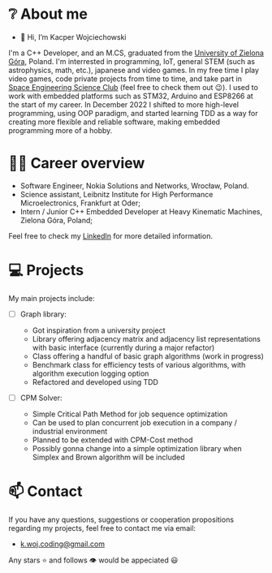 # ❔ About me

- 👋 Hi, I’m Kacper Wojciechowski

I'm a C++ Developer, and an M.CS, graduated from the [University of Zielona Góra](https://wiea.uz.zgora.pl/), Poland. I'm interrested in programming, IoT, general STEM (such as astrophysics, math, etc.), japanese and video games. In my free time I play video games, code private projects from time to time, and take part in [Space Engineering Science Club](https://www.facebook.com/KNIKUZ) (feel free to check them out 😉). I used to work with embedded platforms such as STM32, Arduino and ESP8266 at the start of my career. In December 2022 I shifted to more high-level programming, using OOP paradigm, and started learning TDD as a way for creating more flexible and reliable software, making embedded programming more of a hobby.

# 👨‍💼 Career overview

- **<Currently>** Software Engineer, Nokia Solutions and Networks, Wrocław, Poland.
- Science assistant, Leibnitz Institute for High Performance Microelectronics, Frankfurt at Oder;
- Intern / Junior C++ Embedded Developer at Heavy Kinematic Machines, Zielona Góra, Poland;

Feel free to check my [LinkedIn](https://www.linkedin.com/in/kacper-wojciechowski-knik-uz/) for more detailed information.

# 💻 Projects

My main projects include:

- [ ] Graph library: 
  - Got inspiration from a university project
  - Library offering adjacency matrix and adjacency list representations with basic interface (currently during a major refactor)
  - Class offering a handful of basic graph algorithms (work in progress)
  - Benchmark class for efficiency tests of various algorithms, with algorithm execution logging option
  - Refactored and developed using TDD

- [ ] CPM Solver:
  - Simple Critical Path Method for job sequence optimization
  - Can be used to plan concurrent job execution in a company / industrial environment
  - Planned to be extended with CPM-Cost method
  - Possibly gonna change into a simple optimization library when Simplex and Brown algorithm will be included

# 📫 Contact

If you have any questions, suggestions or cooperation propositions regarding my projects, feel free to contact me via email:
  - k.woj.coding@gmail.com

Any stars ⭐ and follows 👁️ would be appeciated 😃
